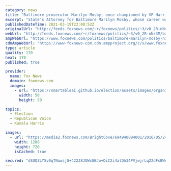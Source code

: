 ```yaml
---
category: news
title: "Baltimore prosecutor Marilyn Mosby, once championed by VP Harris, now target of federal investigation"
excerpt: "State's Attorney for Baltimore Marilyn Mosby, whose career was boosted by Vice President Kamala Harris, is now facing a federal investigation with a wide breadth of subpoenas."
publishedDateTime: 2021-03-19T22:08:52Z
originalUrl: "http://feeds.foxnews.com/~r/foxnews/politics/~3/v0_2R-nNr3M/baltimore-marilyn-mosby-nick-federal-investigation-kamala-harris"
webUrl: "http://feeds.foxnews.com/~r/foxnews/politics/~3/v0_2R-nNr3M/baltimore-marilyn-mosby-nick-federal-investigation-kamala-harris"
ampWebUrl: "https://www.foxnews.com/politics/baltimore-marilyn-mosby-nick-federal-investigation-kamala-harris.amp"
cdnAmpWebUrl: "https://www-foxnews-com.cdn.ampproject.org/c/s/www.foxnews.com/politics/baltimore-marilyn-mosby-nick-federal-investigation-kamala-harris.amp"
type: article
quality: 170
heat: 170
published: true

provider:
  name: Fox News
  domain: foxnews.com
  images:
    - url: "https://smartableai.github.io/election/assets/images/organizations/foxnews.com-50x50.jpg"
      width: 50
      height: 50

topics:
  - Election
  - Republican Voice
  - Kamala Harris

images:
  - url: "https://media2.foxnews.com/BrightCove/694940094001/2016/05/24/694940094001_4909632080001_a376b9cf-2e77-4305-9624-7e4df3ceef33.jpg"
    width: 1280
    height: 720
    isCached: true

secured: "dSUQZLYSv0qTNuwsjG+422J8JOWsGBJo+OiC2i4alDA34PVjwjrLq22dFsBWedaY7U1tfynbDKsFXsZVUf++W/y4F1e+cNJmoQ5afFCut1vnJMYq2uan4HHxRCsUOIZQniwSbhenAh8O+FaFmJ94rS3fFpXmYMd2PUTmWhcGU/jkLSM0hzZCLBWiBV2IdmfveoidUiA5pzl3AuVgRnQg97b6AQ2gLkaGy0+obq/cZT+nVF8vw+8voAPmkmGA+yiFd6LufDwzCbl928mqC8KMpJuzBYDqthOxGb5d771sX7qpZBFA6xjJgLZspArl4/n5ruxJPPxoHiCUhTA2C1SPHVffvwm3NNuTn4ipzekQWK4=;us6nYjrbJ9cn/7L9DBRTBw=="
---
```


